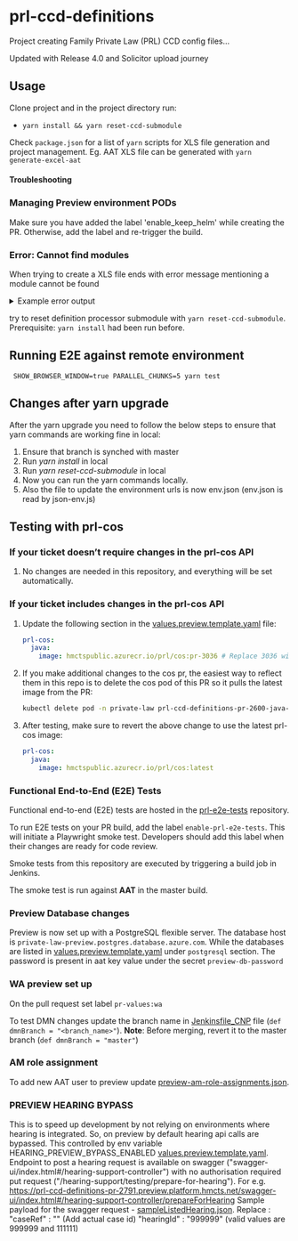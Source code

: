 # prl-ccd-definitions

Project creating Family Private Law (PRL) CCD config files...

Updated with Release 4.0 and Solicitor upload journey
## Usage

Clone project and in the project directory run: 
 - `yarn install && yarn reset-ccd-submodule`

Check `package.json` for a list of `yarn` scripts for XLS file generation and project management. Eg. AAT XLS file can
be generated with `yarn generate-excel-aat`

#### Troubleshooting

### Managing Preview environment PODs
Make sure you have added the label 'enable_keep_helm' while creating the PR. Otherwise, add the label and re-trigger the build.

### Error: Cannot find modules


When trying to create a XLS file ends with error message mentioning a module cannot be found

<details>
  <summary>Example error output</summary>

```sh
yarn run v1.22.5
$ TARGET_ENV=aat CCD_DEF_COS_URL=$npm_package_config_aat_cosUrl CCD_DEF_CCD_URL=$npm_package_config_aat_ccdUrl yarn run generate-excel -e *-prod.json
$ yarn --cwd ccd-definition-processor json2xlsx -D ../definitions/private-law/json -o ../definitions/private-law/xlsx/ccd-config-PRL-${TARGET_ENV:-base}.xlsx -e '*-prod.json'
$ node ./bin/json2xlsx -D ../definitions/private-law/json -o ../definitions/private-law/xlsx/ccd-config-PRL-aat.xlsx -e '*-prod.json'
node:internal/modules/cjs/loader:927
  throw err;
  ^

Error: Cannot find module 'matcher'
Require stack:
- [...]/prl-ccd-definitions/ccd-definition-processor/src/main/lib/file-utils.js
- [...]/prl-ccd-definitions/ccd-definition-processor/src/main/json2xlsx.js
- [...]/prl-ccd-definitions/ccd-definition-processor/bin/json2xlsx.js
    at Function.Module._resolveFilename (node:internal/modules/cjs/loader:924:15)
    at Function.Module._load (node:internal/modules/cjs/loader:769:27)
    at Module.require (node:internal/modules/cjs/loader:996:19)
    at require (node:internal/modules/cjs/helpers:92:18)
    at Object.<anonymous> ([...]/prl-ccd-definitions/ccd-definition-processor/src/main/lib/file-utils.js:4:17)
    at Module._compile (node:internal/modules/cjs/loader:1092:14)
    at Object.Module._extensions..js (node:internal/modules/cjs/loader:1121:10)
    at Module.load (node:internal/modules/cjs/loader:972:32)
    at Function.Module._load (node:internal/modules/cjs/loader:813:14)
    at Module.require (node:internal/modules/cjs/loader:996:19) {
  code: 'MODULE_NOT_FOUND',
  requireStack: [
    '[...]/prl-ccd-definitions/ccd-definition-processor/src/main/lib/file-utils.js',
    '[...]/prl-ccd-definitions/ccd-definition-processor/src/main/json2xlsx.js',
    '[...]/prl-ccd-definitions/ccd-definition-processor/bin/json2xlsx.js'
  ]
}
```

</details>

try to reset definition processor submodule with `yarn reset-ccd-submodule`. Prerequisite: `yarn install` had been run before. 

## Running E2E against remote environment
```$bash
 SHOW_BROWSER_WINDOW=true PARALLEL_CHUNKS=5 yarn test
```
## Changes after yarn upgrade

After the yarn upgrade you need to follow the below steps to ensure that yarn commands are working fine in local:
1. Ensure that branch is synched with master
2. Run _yarn install_ in local
3. Run _yarn reset-ccd-submodule_ in local
4. Now you can run the yarn commands locally.
5. Also the file to update the environment urls is now env.json (env.json is read by json-env.js)

## Testing with prl-cos

### If your ticket doesn’t require changes in the prl-cos API

1. No changes are needed in this repository, and everything will be set automatically.

### If your ticket includes changes in the prl-cos API

1. Update the following section in the [values.preview.template.yaml](charts/prl-ccd-definitions/values.preview.template.yaml) file:
    ```yaml
    prl-cos:
      java:
        image: hmctspublic.azurecr.io/prl/cos:pr-3036 # Replace 3036 with the PR number of the prl-cos update you want to test against this repo.
    ```
2. If you make additional changes to the cos pr, the easiest way to reflect them in this repo is to delete the cos pod of this PR so it pulls the latest image from the PR:
    ```bash
    kubectl delete pod -n private-law prl-ccd-definitions-pr-2600-java-64b88bc8f4-ffn2v 
    ```
3. After testing, make sure to revert the above change to use the latest prl-cos image:
    ```yaml
    prl-cos:
      java:
        image: hmctspublic.azurecr.io/prl/cos:latest
    ```

### Functional End-to-End (E2E) Tests

Functional end-to-end (E2E) tests are hosted in the [prl-e2e-tests](https://github.com/hmcts/prl-e2e-tests) repository.

To run E2E tests on your PR build, add the label `enable-prl-e2e-tests`. This will initiate a Playwright smoke test. Developers should add this label when their changes are ready for code review.

Smoke tests from this repository are executed by triggering a build job in Jenkins.

The smoke test is run against **AAT** in the master build.

### Preview Database changes
Preview is now set up with a PostgreSQL flexible server. The database host is `private-law-preview.postgres.database.azure.com`. 
While the databases are listed in [values.preview.template.yaml](charts/prl-ccd-definitions/values.preview.template.yaml) under `postgresql` section. 
The password is present in aat key value under the secret `preview-db-password`   

### WA preview set up
On the pull request set label `pr-values:wa`

To test DMN changes update the branch name in [Jenkinsfile_CNP](Jenkinsfile_CNP) file (`def dmnBranch = "<branch_name>"`). 
**Note**: Before merging, revert it to the master branch (`def dmnBranch = "master"`)

### AM role assignment
To add new AAT user to preview update [preview-am-role-assignments.json](config/preview-am-role-assignments.json).

### PREVIEW HEARING BYPASS 
This is to speed up development by not relying on environments where hearing is integrated. 
So, on preview by default hearing api calls are bypassed. 
This controlled by env variable HEARING_PREVIEW_BYPASS_ENABLED [values.preview.template.yaml](charts/prl-ccd-definitions/values.preview.template.yaml).
Endpoint to post a hearing request is available on swagger ("swagger-ui/index.html#/hearing-support-controller") with no authorisation required 
put request ("/hearing-support/testing/prepare-for-hearing"). 
For e.g.  
https://prl-ccd-definitions-pr-2791.preview.platform.hmcts.net/swagger-ui/index.html#/hearing-support-controller/prepareForHearing
Sample payload for the swagger request - [sampleListedHearing.json](test/resource/hearing/sampleListedHearing.json). 
Replace :
"caseRef" : "<Actual case id>" (Add actual case id)
"hearingId" : "999999" (valid values are 999999 and 111111)